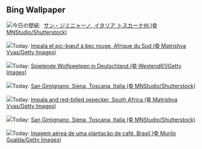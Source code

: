 ## Bing Wallpaper
![](https://www.bing.com/th?id=OHR.GimignanoTuscany_JA-JP7399834117_UHD.jpg&w=1000)今日の壁紙: &nbsp;[サン・ジミニャーノ, イタリア トスカーナ州 (© MNStudio/Shutterstock)](https://www.bing.com/th?id=OHR.GimignanoTuscany_JA-JP7399834117_UHD.jpg)
<br><br/>
![](https://www.bing.com/th?id=OHR.ImpalaOxpecker_FR-FR0733173703_UHD.jpg&w=1000)Today: [Impala et pic-bœuf à bec rouge, Afrique du Sud (© Matrishva Vyas/Getty Images)](https://www.bing.com/th?id=OHR.ImpalaOxpecker_FR-FR0733173703_UHD.jpg)
<br><br/>
![](https://www.bing.com/th?id=OHR.GrayWolfPups_DE-DE4132223507_UHD.jpg&w=1000)Today: [Spielende Wolfswelpen in Deutschland (© Westend61/Getty Images)](https://www.bing.com/th?id=OHR.GrayWolfPups_DE-DE4132223507_UHD.jpg)
<br><br/>
![](https://www.bing.com/th?id=OHR.GimignanoTuscany_ES-ES3492198518_UHD.jpg&w=1000)Today: [San Gimignano, Siena, Toscana, Italia (© MNStudio/Shutterstock)](https://www.bing.com/th?id=OHR.GimignanoTuscany_ES-ES3492198518_UHD.jpg)
<br><br/>
![](https://www.bing.com/th?id=OHR.ImpalaOxpecker_EN-GB9009594859_UHD.jpg&w=1000)Today: [Impala and red-billed oxpecker, South Africa (© Matrishva Vyas/Getty Images)](https://www.bing.com/th?id=OHR.ImpalaOxpecker_EN-GB9009594859_UHD.jpg)
<br><br/>
![](https://www.bing.com/th?id=OHR.GimignanoTuscany_IT-IT2653150377_UHD.jpg&w=1000)Today: [San Gimignano, Siena, Toscana, Italia (© MNStudio/Shutterstock)](https://www.bing.com/th?id=OHR.GimignanoTuscany_IT-IT2653150377_UHD.jpg)
<br><br/>
![](https://www.bing.com/th?id=OHR.DiadoAgricultor_PT-BR1621260840_UHD.jpg&w=1000)Today: [Imagem aérea de uma plantação de café, Brasil (© Murilo Gualda/Getty Images)](https://www.bing.com/th?id=OHR.DiadoAgricultor_PT-BR1621260840_UHD.jpg)
<br><br/>
